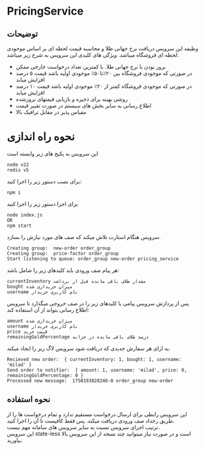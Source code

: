 # PricingService

## توضیحات
وظیفه این سرویس دریافت نرخ جهانی طلا و محاسبه قیمت لحظه ای بر اساس موجودی لحظه ای فروشگاه میباشد.
ویژگی های کلیدی این سرویس به شرح زیر میباشد:
- بروز بودن با نرخ جهانی طلا. با کمترین تعداد درخواست خارجی ممکن
- در صورتی که موجودی فروشگاه بین ۲۰٪تا۵۰٪‌ موجودی اولیه باشد قیمت ۵ درصد افزایش میابد
- در صورتی که موجودی فروشگاه کمتر از ۲۰٪ موجودی اولیه باشد قیمت ۱۰ درصد افزایش میابد
- روشی بهینه برای ذخیره و بازیابی قیمتهای بروزشده
- اطلاع رسانی به سایر بخش های سیستم در صورت تغییر قیمت
- مقیاس پذیر در مقابل ترافیک بالا

# نحوه راه اندازی
این سرویس به پکیج های زیر وابسته است
```
node v22
redis v5
```
برای نصب دستور زیر را اجرا کنید:
```
npm i
```

برای اجرا دستور زیر را اجرا کنید
```
node index.js
OR
npm start
```
سرویس هنگام استارت تلاش میکند که صف های مورد نیازش را بسازد.
```
Creating group:  new-order order_group
Creating group:  price-factor order_group
Start listening to queue: order_group new-order pricing_service
```
هر پیام صف ورودی باید کلیدهای زیر را شامل باشد:
```
currentInventory مقدار طلای باقی مانده قبل از برداشت
bought میزان خریداری شده
username نام کاربری خریدار
```
پس از پردازش سرویس پیامی با کلیدهای زیر را در صف خروجی میگذارد تا سرویس اطلاع رسانی بتواند از آن استفاده کند:
```
amount میزان خریداری شده
username نام کاربری خریدار
price قیمت خرید
remainingGoldPercentage درصد طلای باقی مانده در خزانه
```
به ازای هر سفارش جدیدی که دریافت شود سرویس لاگ زیر را ایجاد میکند.
```
Recieved new order:  { currentInventory: 1, bought: 1, username: 'milad' }
Send order to notifier:  { amount: 1, username: 'milad', price: 0, remainingGoldPercentage: 0 }
Processed new message:  1750193828246-0 order_group new-order
```

## نحوه استفاده
این سرویس رابطی برای ارسال درخواست مستقیم ندارد و تمام درخواست ها را از طریق رخداد صف ورودی دریافت میکند. پس فقط کافیست تا آن را اجرا کنید.   
ترتیب اجرای سرویس نسبت به سایر سرویس های سامانه مهم نیست.   
این سرویس state-less است و در صورت نیاز میتوانید چند نسخه از این سرویس بالا بیاورید.